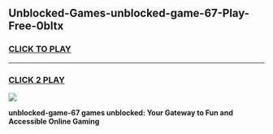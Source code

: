 
## Unblocked-Games-unblocked-game-67-Play-Free-0bltx
<h3>
<a href="https://premium76.site?title=unblocked-game-67&ref=18A1">CLICK TO PLAY</a></h3>
<hr>

<h3>
<a href="https://premium76.site?title=unblocked-game-67&ref=18A1">CLICK 2 PLAY</a>
  
</h3>

<a href="https://premium76.site?title=unblocked-game-67&ref=18A1"><img src="https://clearcache.store/games.png"></a>


**unblocked-game-67 games unblocked: Your Gateway to Fun and Accessible Online Gaming**
